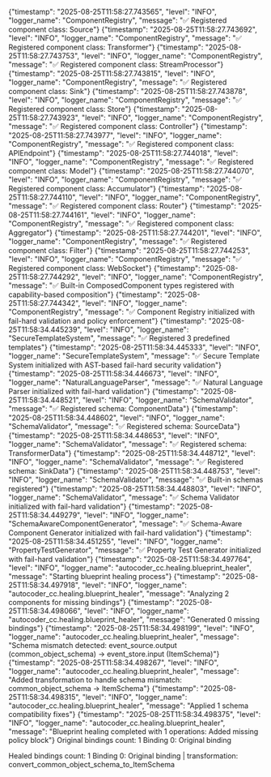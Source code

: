 {"timestamp": "2025-08-25T11:58:27.743565", "level": "INFO", "logger_name": "ComponentRegistry", "message": "✅ Registered component class: Source"}
{"timestamp": "2025-08-25T11:58:27.743692", "level": "INFO", "logger_name": "ComponentRegistry", "message": "✅ Registered component class: Transformer"}
{"timestamp": "2025-08-25T11:58:27.743753", "level": "INFO", "logger_name": "ComponentRegistry", "message": "✅ Registered component class: StreamProcessor"}
{"timestamp": "2025-08-25T11:58:27.743815", "level": "INFO", "logger_name": "ComponentRegistry", "message": "✅ Registered component class: Sink"}
{"timestamp": "2025-08-25T11:58:27.743878", "level": "INFO", "logger_name": "ComponentRegistry", "message": "✅ Registered component class: Store"}
{"timestamp": "2025-08-25T11:58:27.743923", "level": "INFO", "logger_name": "ComponentRegistry", "message": "✅ Registered component class: Controller"}
{"timestamp": "2025-08-25T11:58:27.743977", "level": "INFO", "logger_name": "ComponentRegistry", "message": "✅ Registered component class: APIEndpoint"}
{"timestamp": "2025-08-25T11:58:27.744018", "level": "INFO", "logger_name": "ComponentRegistry", "message": "✅ Registered component class: Model"}
{"timestamp": "2025-08-25T11:58:27.744070", "level": "INFO", "logger_name": "ComponentRegistry", "message": "✅ Registered component class: Accumulator"}
{"timestamp": "2025-08-25T11:58:27.744110", "level": "INFO", "logger_name": "ComponentRegistry", "message": "✅ Registered component class: Router"}
{"timestamp": "2025-08-25T11:58:27.744161", "level": "INFO", "logger_name": "ComponentRegistry", "message": "✅ Registered component class: Aggregator"}
{"timestamp": "2025-08-25T11:58:27.744201", "level": "INFO", "logger_name": "ComponentRegistry", "message": "✅ Registered component class: Filter"}
{"timestamp": "2025-08-25T11:58:27.744253", "level": "INFO", "logger_name": "ComponentRegistry", "message": "✅ Registered component class: WebSocket"}
{"timestamp": "2025-08-25T11:58:27.744292", "level": "INFO", "logger_name": "ComponentRegistry", "message": "✅ Built-in ComposedComponent types registered with capability-based composition"}
{"timestamp": "2025-08-25T11:58:27.744342", "level": "INFO", "logger_name": "ComponentRegistry", "message": "✅ Component Registry initialized with fail-hard validation and policy enforcement"}
{"timestamp": "2025-08-25T11:58:34.445239", "level": "INFO", "logger_name": "SecureTemplateSystem", "message": "✅ Registered 3 predefined templates"}
{"timestamp": "2025-08-25T11:58:34.445333", "level": "INFO", "logger_name": "SecureTemplateSystem", "message": "✅ Secure Template System initialized with AST-based fail-hard security validation"}
{"timestamp": "2025-08-25T11:58:34.446673", "level": "INFO", "logger_name": "NaturalLanguageParser", "message": "✅ Natural Language Parser initialized with fail-hard validation"}
{"timestamp": "2025-08-25T11:58:34.448521", "level": "INFO", "logger_name": "SchemaValidator", "message": "✅ Registered schema: ComponentData"}
{"timestamp": "2025-08-25T11:58:34.448602", "level": "INFO", "logger_name": "SchemaValidator", "message": "✅ Registered schema: SourceData"}
{"timestamp": "2025-08-25T11:58:34.448653", "level": "INFO", "logger_name": "SchemaValidator", "message": "✅ Registered schema: TransformerData"}
{"timestamp": "2025-08-25T11:58:34.448712", "level": "INFO", "logger_name": "SchemaValidator", "message": "✅ Registered schema: SinkData"}
{"timestamp": "2025-08-25T11:58:34.448753", "level": "INFO", "logger_name": "SchemaValidator", "message": "✅ Built-in schemas registered"}
{"timestamp": "2025-08-25T11:58:34.448803", "level": "INFO", "logger_name": "SchemaValidator", "message": "✅ Schema Validator initialized with fail-hard validation"}
{"timestamp": "2025-08-25T11:58:34.449279", "level": "INFO", "logger_name": "SchemaAwareComponentGenerator", "message": "✅ Schema-Aware Component Generator initialized with fail-hard validation"}
{"timestamp": "2025-08-25T11:58:34.451255", "level": "INFO", "logger_name": "PropertyTestGenerator", "message": "✅ Property Test Generator initialized with fail-hard validation"}
{"timestamp": "2025-08-25T11:58:34.497764", "level": "INFO", "logger_name": "autocoder_cc.healing.blueprint_healer", "message": "Starting blueprint healing process"}
{"timestamp": "2025-08-25T11:58:34.497918", "level": "INFO", "logger_name": "autocoder_cc.healing.blueprint_healer", "message": "Analyzing 2 components for missing bindings"}
{"timestamp": "2025-08-25T11:58:34.498066", "level": "INFO", "logger_name": "autocoder_cc.healing.blueprint_healer", "message": "Generated 0 missing bindings"}
{"timestamp": "2025-08-25T11:58:34.498199", "level": "INFO", "logger_name": "autocoder_cc.healing.blueprint_healer", "message": "Schema mismatch detected: event_source.output (common_object_schema) -> event_store.input (ItemSchema)"}
{"timestamp": "2025-08-25T11:58:34.498267", "level": "INFO", "logger_name": "autocoder_cc.healing.blueprint_healer", "message": "Added transformation to handle schema mismatch: common_object_schema -> ItemSchema"}
{"timestamp": "2025-08-25T11:58:34.498315", "level": "INFO", "logger_name": "autocoder_cc.healing.blueprint_healer", "message": "Applied 1 schema compatibility fixes"}
{"timestamp": "2025-08-25T11:58:34.498375", "level": "INFO", "logger_name": "autocoder_cc.healing.blueprint_healer", "message": "Blueprint healing completed with 1 operations: Added missing policy block"}
Original bindings count: 1
  Binding 0: Original binding

Healed bindings count: 1
  Binding 0: Original binding | transformation: convert_common_object_schema_to_ItemSchema
